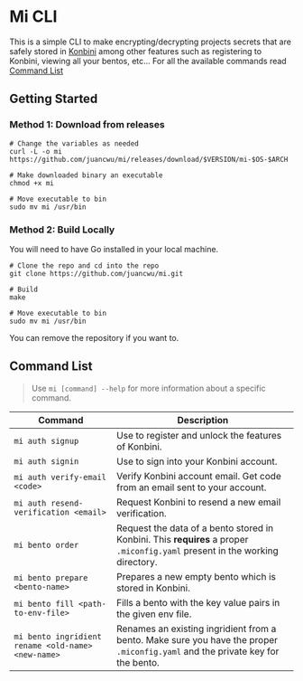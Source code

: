 # Mi CLI

This is a simple CLI to make encrypting/decrypting projects secrets that are safely stored in [Konbini](https://github.com/juancwu/mi)
among other features such as registering to Konbini, viewing all your bentos, etc... For all the available commands read [Command List](#command-list)

## Getting Started

### Method 1: Download from releases

```shell
# Change the variables as needed
curl -L -o mi https://github.com/juancwu/mi/releases/download/$VERSION/mi-$OS-$ARCH

# Make downloaded binary an executable
chmod +x mi

# Move executable to bin
sudo mv mi /usr/bin
```

### Method 2: Build Locally

You will need to have Go installed in your local machine.

```shell
# Clone the repo and cd into the repo
git clone https://github.com/juancwu/mi.git

# Build
make

# Move executable to bin
sudo mv mi /usr/bin
```

You can remove the repository if you want to.

## Command List

> Use `mi [command] --help` for more information about a specific command.

| Command                                            | Description                                                                                                                    |
| -------------------------------------------------- | ------------------------------------------------------------------------------------------------------------------------------ |
| `mi auth signup`                                   | Use to register and unlock the features of Konbini.                                                                            |
| `mi auth signin`                                   | Use to sign into your Konbini account.                                                                                         |
| `mi auth verify-email <code>`                      | Verify Konbini account email. Get code from an email sent to your account.                                                     |
| `mi auth resend-verification <email>`              | Request Konbini to resend a new email verification.                                                                            |
| `mi bento order`                                   | Request the data of a bento stored in Konbini. This **requires** a proper `.miconfig.yaml` present in the working directory.   |
| `mi bento prepare <bento-name>`                    | Prepares a new empty bento which is stored in Konbini.                                                                         |
| `mi bento fill <path-to-env-file>`                 | Fills a bento with the key value pairs in the given env file.                                                                  |
| `mi bento ingridient rename <old-name> <new-name>` | Renames an existing ingridient from a bento. Make sure you have the proper `.miconfig.yaml` and the private key for the bento. |
